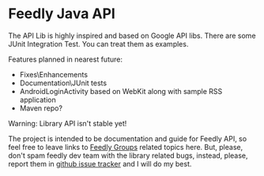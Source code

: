 Feedly Java API
==========

The API Lib is highly inspired and based on Google API libs.
There are some JUnit Integration Test. You can treat them as examples.

Features planned in nearest future:
* Fixes\Enhancements
* Documentation\JUnit tests
* AndroidLoginActivity based on WebKit along with sample RSS application
* Maven repo?

Warning: Library API isn't stable yet!

The project is intended to be documentation and guide for Feedly API, so feel free to leave links to [Feedly Groups] related topics here. But, please, don't spam feedly dev team with the library related bugs, instead, please, report them in [github issue tracker] and I will do my best.

[Feedly Groups]:https://groups.google.com/forum/?fromgroups=#!forum/feedly-cloud
[github issue tracker]:https://github.com/bademux/feedly-api/issues